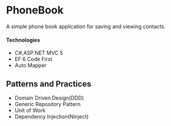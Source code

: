 PhoneBook
=========

A simple phone book application for saving and viewing contacts.



#### Technologies

* C#,ASP.NET MVC 5<br/>
* EF 6 Code First<br/>
* Auto Mapper<br/>

Patterns and Practices
----------------------

* Domain Driven Design(DDD)
* Generic Repository Pattern
* Unit of Work
* Dependency Injection(Ninject)
